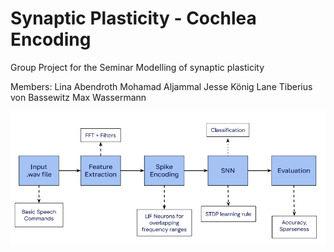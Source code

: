 # Synaptic Plasticity - Cochlea Encoding

Group Project for the Seminar Modelling of synaptic plasticity

Members:
Lina Abendroth
Mohamad Aljammal
Jesse König
Lane Tiberius von Bassewitz
Max Wassermann

![](pipeline.png)
